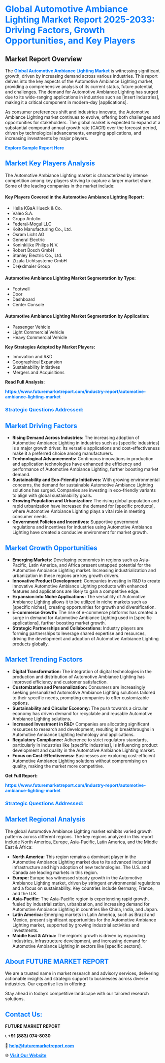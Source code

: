 <h1 style="color: #007BFF;">Global Automotive Ambiance Lighting Market Report 2025-2033: Driving Factors, Growth Opportunities, and Key Players</h1>

<section id="overview">
<h2>Market Report Overview</h2>
<p>The <a href="https://www.futuremarketreport.com/industry-report/automotive-ambiance-lighting-market" style="color: #007BFF; text-decoration: none;"><strong>Global Automotive Ambiance Lighting Market</strong></a> is witnessing significant growth, driven by increasing demand across various industries. This report delves into the key aspects of the Automotive Ambiance Lighting market, providing a comprehensive analysis of its current status, future potential, and challenges. The demand for Automotive Ambiance Lighting has surged due to its wide-ranging applications in industries such as [insert industries], making it a critical component in modern-day [applications].</p>
<p>As consumer preferences shift and industries innovate, the Automotive Ambiance Lighting market continues to evolve, offering both challenges and opportunities for stakeholders. The global market is expected to expand at a substantial compound annual growth rate (CAGR) over the forecast period, driven by technological advancements, emerging applications, and increasing investments by major players.</p>
</section>

<section id="overview">
<p><a href="https://www.futuremarketreport.com/request-sample/reportId=57311" style="color: #007BFF; text-decoration: none;"><strong>Explore Sample Report Here</strong></a></p>
</section>

<section id="key-players">
<h2 style="color: #007BFF;">Market Key Players Analysis</h2>
<p>The Automotive Ambiance Lighting market is characterized by intense competition among key players striving to capture a larger market share. Some of the leading companies in the market include:</p>
<h4>Key Players Covered in the Automotive Ambiance Lighting Report:</h4>
<ul><li>Hella KGaA Hueck &amp; Co.</li><li>Valeo S.A.</li><li>Grupo Antolin</li><li>Federal-Mogul LLC</li><li>Koito Manufacturing Co., Ltd.</li><li>Osram Licht AG</li><li>General Electric</li><li>Koninklijke Philips N.V.</li><li>Robert Bosch GmbH</li><li>Stanley Electric Co., Ltd.</li><li>Zizala Lichtsysteme GmbH</li><li>Dr�xlmaier Group</li></ul>
<h4>Automotive Ambiance Lighting Market Segmentation by Type:</h4>
<ul><li>Footwell</li><li>Door</li><li>Dashboard</li><li>Center Console</li></ul>

<h4>Automotive Ambiance Lighting Market Segmentation by Application:</h4>
<ul><li>Passenger Vehicle</li><li>Light Commercial Vehicle</li><li>Heavy Commercial Vehicle</li></ul>
<p><strong>Key Strategies Adopted by Market Players:</strong></p>
<ul>
<li>Innovation and R&D</li>
<li>Geographical Expansion</li>
<li>Sustainability Initiatives</li>
<li>Mergers and Acquisitions</li>
</ul>
</section>

<section>
<p><strong>Read Full Analysis: </strong></p><a href="https://www.futuremarketreport.com/industry-report/automotive-ambiance-lighting-market" style="color: #007BFF; text-decoration: none;"><strong>https://www.futuremarketreport.com/industry-report/automotive-ambiance-lighting-market</strong></a>
<h3 style="color: #007BFF;">Strategic Questions Addressed:</h3>
</section>

<section id="driving-factors">
<h2 style="color: #007BFF;">Market Driving Factors</h2>
<ul>
<li><strong>Rising Demand Across Industries:</strong> The increasing adoption of Automotive Ambiance Lighting in industries such as [specific industries] is a major growth driver. Its versatile applications and cost-effectiveness make it a preferred choice among manufacturers.</li>
<li><strong>Technological Advancements:</strong> Continuous innovations in production and application technologies have enhanced the efficiency and performance of Automotive Ambiance Lighting, further boosting market demand.</li>
<li><strong>Sustainability and Eco-Friendly Initiatives:</strong> With growing environmental concerns, the demand for sustainable Automotive Ambiance Lighting solutions has surged. Companies are investing in eco-friendly variants to align with global sustainability goals.</li>
<li><strong>Growing Population and Urbanization:</strong> The rising global population and rapid urbanization have increased the demand for [specific products], where Automotive Ambiance Lighting plays a vital role in meeting consumer needs.</li>
<li><strong>Government Policies and Incentives:</strong> Supportive government regulations and incentives for industries using Automotive Ambiance Lighting have created a conducive environment for market growth.</li>
</ul>
</section>

<section id="growth-opportunities">
<h2 style="color: #007BFF;">Market Growth Opportunities</h2>
<ul>
<li><strong>Emerging Markets:</strong> Developing economies in regions such as Asia-Pacific, Latin America, and Africa present untapped potential for the Automotive Ambiance Lighting market. Increasing industrialization and urbanization in these regions are key growth drivers.</li>
<li><strong>Innovative Product Development:</strong> Companies investing in R&D to create innovative Automotive Ambiance Lighting products with enhanced features and applications are likely to gain a competitive edge.</li>
<li><strong>Expansion into Niche Applications:</strong> The versatility of Automotive Ambiance Lighting allows it to be utilized in niche markets such as [specific niches], creating opportunities for growth and diversification.</li>
<li><strong>E-commerce Growth:</strong> The rise of e-commerce platforms has created a surge in demand for Automotive Ambiance Lighting used in [specific applications], further boosting market growth.</li>
<li><strong>Strategic Partnerships and Collaborations:</strong> Industry players are forming partnerships to leverage shared expertise and resources, driving the development and adoption of Automotive Ambiance Lighting products globally.</li>
</ul>
</section>

<section id="trending-factors">
<h2 style="color: #007BFF;">Market Trending Factors</h2>
<ul>
<li><strong>Digital Transformation:</strong> The integration of digital technologies in the production and distribution of Automotive Ambiance Lighting has improved efficiency and customer satisfaction.</li>
<li><strong>Customization and Personalization:</strong> Consumers are increasingly seeking personalized Automotive Ambiance Lighting solutions tailored to their specific needs, prompting companies to offer customizable options.</li>
<li><strong>Sustainability and Circular Economy:</strong> The push towards a circular economy has driven demand for recyclable and reusable Automotive Ambiance Lighting solutions.</li>
<li><strong>Increased Investment in R&D:</strong> Companies are allocating significant resources to research and development, resulting in breakthroughs in Automotive Ambiance Lighting technology and applications.</li>
<li><strong>Regulatory Compliance:</strong> Adherence to strict regulatory standards, particularly in industries like [specific industries], is influencing product development and quality in the Automotive Ambiance Lighting market.</li>
<li><strong>Focus on Cost-Effectiveness:</strong> Businesses are exploring cost-efficient Automotive Ambiance Lighting solutions without compromising on quality, making the market more competitive.</li>
</ul>
</section>

<section>
<p><strong>Get Full Report: </strong></p><a href="https://www.futuremarketreport.com/industry-report/automotive-ambiance-lighting-market" style="color: #007BFF; text-decoration: none;"><strong>https://www.futuremarketreport.com/industry-report/automotive-ambiance-lighting-market</strong></a>
<h3 style="color: #007BFF;">Strategic Questions Addressed:</h3>
</section>


<section id="regional-analysis">
<h2 style="color: #007BFF;">Market Regional Analysis</h2>
<p>The global Automotive Ambiance Lighting market exhibits varied growth patterns across different regions. The key regions analyzed in this report include North America, Europe, Asia-Pacific, Latin America, and the Middle East & Africa:</p>
<ul>
<li><strong>North America:</strong> This region remains a dominant player in the Automotive Ambiance Lighting market due to its advanced industrial infrastructure and high adoption of new technologies. The U.S. and Canada are leading markets in this region.</li>
<li><strong>Europe:</strong> Europe has witnessed steady growth in the Automotive Ambiance Lighting market, driven by stringent environmental regulations and a focus on sustainability. Key countries include Germany, France, and the U.K.</li>
<li><strong>Asia-Pacific:</strong> The Asia-Pacific region is experiencing rapid growth, fueled by industrialization, urbanization, and increasing demand for Automotive Ambiance Lighting in countries like China, India, and Japan.</li>
<li><strong>Latin America:</strong> Emerging markets in Latin America, such as Brazil and Mexico, present significant opportunities for the Automotive Ambiance Lighting market, supported by growing industrial activities and investments.</li>
<li><strong>Middle East & Africa:</strong> The region’s growth is driven by expanding industries, infrastructure development, and increasing demand for Automotive Ambiance Lighting in sectors like [specific sectors].</li>
</ul>
</section>

<footer>
<h2 style="color: #007BFF;">About FUTURE MARKET REPORT</h2>
<p>We are a trusted name in market research and advisory services, delivering actionable insights and strategic support to businesses across diverse industries. Our expertise lies in offering:</p>

<p>Stay ahead in today’s competitive landscape with our tailored research solutions.</p>

<h2 style="color: #007BFF;">Contact Us:</h2>
<p><strong>FUTURE MARKET REPORT</strong></p>
<p>📞 <strong>+91 (883) 074-8030</strong></p>
<p>📧 <strong><a href="mailto:help@futuremarketreport.com" style="color: #007BFF;">help@futuremarketreport.com</a></strong></p>
<p>🌐 <strong><a href="https://www.futuremarketreport.com/" style="color: #007BFF;">Visit Our Website</a></strong></p>
</footer>